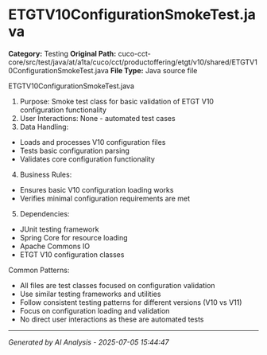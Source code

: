 # ETGTV10ConfigurationSmokeTest.java

**Category:** Testing
**Original Path:** cuco-cct-core/src/test/java/at/a1ta/cuco/cct/productoffering/etgt/v10/shared/ETGTV10ConfigurationSmokeTest.java
**File Type:** Java source file

ETGTV10ConfigurationSmokeTest.java
1. Purpose: Smoke test class for basic validation of ETGT V10 configuration functionality
2. User Interactions: None - automated test cases
3. Data Handling:
- Loads and processes V10 configuration files
- Tests basic configuration parsing
- Validates core configuration functionality
4. Business Rules:
- Ensures basic V10 configuration loading works
- Verifies minimal configuration requirements are met
5. Dependencies:
- JUnit testing framework
- Spring Core for resource loading
- Apache Commons IO
- ETGT V10 configuration classes

Common Patterns:
- All files are test classes focused on configuration validation
- Use similar testing frameworks and utilities
- Follow consistent testing patterns for different versions (V10 vs V11)
- Focus on configuration loading and validation
- No direct user interactions as these are automated tests

---
*Generated by AI Analysis - 2025-07-05 15:44:47*
